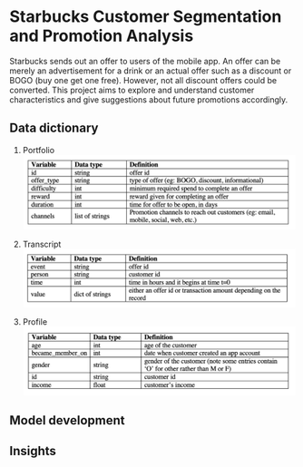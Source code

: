 # Starbucks Customer Segmentation and Promotion Analysis
Starbucks sends out an offer to users of the mobile app. An offer can be merely an advertisement for a drink or an actual offer such as a discount or BOGO (buy one get one free). However, not all discount offers could be converted. This project aims to explore and understand customer characteristics and give suggestions about future promotions accordingly. 

## Data dictionary 
1. Portfolio
![alt text](https://github.com/Freiheit77/Starbucks-Customer-Segmentation/blob/master/data%20dictionary/portfolio.png)

2. Transcript
![alt text](https://github.com/Freiheit77/Starbucks-Customer-Segmentation/blob/master/data%20dictionary/transcript.png)

3. Profile
![alt text](https://github.com/Freiheit77/Starbucks-Customer-Segmentation/blob/master/data%20dictionary/profile.png)

## Model development


## Insights 

